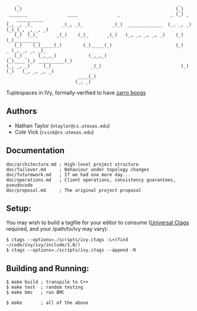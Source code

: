 ```
    _                                                            _
   (_)                                                          (_)
 _______               ____               _                   _ (_) _   _   __________
(_, _, _)_           _(_, _)_           _(_)  _____________  (_, _, _) (_)_(_, _, _, _)
   (_)  (_)_       _(_)    (_)_       _(_)   (_, _, _, _, _)    (_)      (_)__________
   (_)    (_)_____(_)        (_)_____(_)                        (_)      _ (_, _, _, _)_
 _ (_) _    (_,_,_)            (_,_,_)                          (_)____ (_) __________(_)
(_, _, _)     (_)               _(_)                              (_)(_)   (_, _, _, _)
                           ____(_)
                          (_, _)
```

Tuplespaces in IVy, formally-verified to have
[zarro boogs](https://www.youtube.com/watch?v=4Q7FTjhvZ7Y&t=1098s)

## Authors

* Nathan Taylor (`ntaylor@cs.utexas.edu`)
* Cole Vick (`cvick@cs.utexas.edu`)

## Documentation

```
doc/architecture.md ; High-level project structure
doc/failover.md     ; Behaviour under topology changes
doc/futurework.md   ; If we had one more day...
doc/operations.md   ; Client operations, consistency guarantees, pseudocode
doc/proposal.md     ; The original project proposal
```

## Setup:

You may wish to build a tagfile for your editor to consume ([Universal
Ctags](https://github.com/universal-ctags/ctags) required, and your
/path/to/ivy may vary):

```
$ ctags --options=./scripts/ivy.ctags -L<(find ~/code/ivy/ivy/include/1.8/)
$ ctags --options=./scripts/ivy.ctags --append -R
```

## Building and Running:

```
$ make build ; transpile to C++
$ make test  ; random testing
$ make bmc   ; run BMC

$ make       ; all of the above
```
